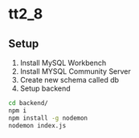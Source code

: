 # tt2_8
 
## Setup

1. Install MySQL Workbench
2. Install MYSQL Community Server
3. Create new schema called db
4. Setup backend
```bash
cd backend/
npm i
npm install -g nodemon
nodemon index.js
```